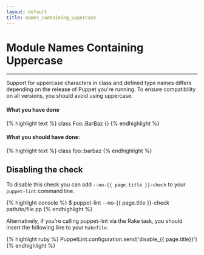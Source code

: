 ```yaml
---
layout: default
title: names_containing_uppercase
---
```


# Module Names Containing Uppercase

---

Support for uppercase characters in class and defined type names differs depending on the release of Puppet you're running.
To ensure compatibility on all versions, you should avoid using uppercase.

#### What you have done
{% highlight text %}
class Foo::BarBaz {}
{% endhighlight %}

#### What you should have done:
{% highlight text %}
class foo::barbaz
{% endhighlight %}

## Disabling the check

To disable this check you can add `--no-{{ page.title }}-check` to your
`puppet-lint` command line.

{% highlight console %}
$ puppet-lint --no-{{ page.title }}-check path/to/file.pp
{% endhighlight %}

Alternatively, if you're calling puppet-lint via the Rake task, you should
insert the following line to your `Rakefile`.

{% highlight ruby %}
PuppetLint.configuration.send('disable_{{ page.title}}')
{% endhighlight %}
